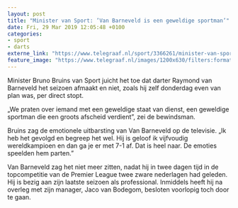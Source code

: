 ```yaml
---
layout: post
title: "Minister van Sport: ’Van Barneveld is een geweldige sportman’"
date: Fri, 29 Mar 2019 12:05:48 +0100
categories: 
- sport 
- darts 
externe_link: "https://www.telegraaf.nl/sport/3366261/minister-van-sport-van-barneveld-is-een-geweldige-sportman"
feature_image: "https://www.telegraaf.nl/images/1200x630/filters:format(jpeg):quality(80)/cdn-kiosk-api.telegraaf.nl/de140942-522a-11e9-9815-0218eaf05005.jpg"
---
```


<p class="intro">Minister Bruno Bruins van Sport juicht het toe dat darter Raymond van Barneveld het seizoen afmaakt en niet, zoals hij zelf donderdag even van plan was, per direct stopt.</p> <p>„We praten over iemand met een geweldige staat van dienst, een geweldige sportman die een groots afscheid verdient”, zei de bewindsman.</p><p>Bruins zag de emotionele uitbarsting van Van Barneveld op de televisie. „Ik heb het gevolgd en begreep het wel. Hij is geloof ik vijfvoudig wereldkampioen en dan ga je er met 7-1 af. Dat is heel naar. De emoties speelden hem parten.”</p><p>Van Barneveld zag het niet meer zitten, nadat hij in twee dagen tijd in de topcompetitie van de Premier League twee zware nederlagen had geleden. Hij is bezig aan zijn laatste seizoen als professional. Inmiddels heeft hij na overleg met zijn manager, Jaco van Bodegom, besloten voorlopig toch door te gaan.</p>
